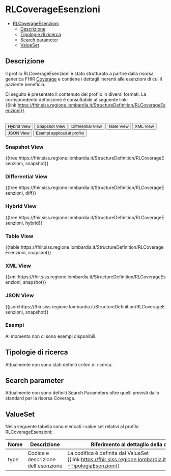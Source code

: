 # RLCoverageEsenzioni

- [RLCoverageEsenzioni](#rlcoverageesenzioni)
  - [Descrizione](#descrizione)
  - [Tipologie di ricerca](#tipologie-di-ricerca)
  - [Search parameter](#search-parameter)
  - [ValueSet](#valueset)

## Descrizione

Il profilo RLCoverageEsenzioni è stato strutturato a partire dalla risorsa generica FHIR [Coverage](http://hl7.org/fhir/R4/coverage.html) e contiene i dettagli inerenti alle esenzioni di cui il paziente beneficia. 

Di seguito è presentato il contenuto del profilo in diversi formati. La corrispondente definizione è consultabile al seguente link: {{link:https://fhir.siss.regione.lombardia.it/StructureDefinition/RLCoverageEsenzioni}}.

<br>
<div class="tab">
  <button class="tablinks active" onclick="openTab(event, 'Hybrid View')">Hybrid View</button>
  <button class="tablinks" onclick="openTab(event, 'Snapshot View')">Snapshot View</button>
  <button class="tablinks" onclick="openTab(event, 'Differential View')">Differential View</button>
  <button class="tablinks" onclick="openTab(event, 'Table View')">Table View</button>
  <button class="tablinks" onclick="openTab(event, 'XML View')">XML View</button>
  <button class="tablinks" onclick="openTab(event, 'JSON View')">JSON View</button>
  <button class="tablinks" onclick="openTab(event, 'Esempi')">Esempi applicati al profilo</button>
</div>

<div id="Snapshot View" class="tabcontent">
  <h3>Snapshot View</h3>
{{tree:https://fhir.siss.regione.lombardia.it/StructureDefinition/RLCoverageEsenzioni, snapshot}}
</div>

<div id="Differential View" class="tabcontent">
  <h3>Differential View</h3>
{{tree:https://fhir.siss.regione.lombardia.it/StructureDefinition/RLCoverageEsenzioni, diff}}
</div>

<div id="Hybrid View" class="tabcontent"  style="display:block">
  <h3>Hybrid View</h3>
{{tree:https://fhir.siss.regione.lombardia.it/StructureDefinition/RLCoverageEsenzioni, hybrid}}
</div>

<div id="Table View" class="tabcontent">
  <h3>Table View</h3>
{{table:https://fhir.siss.regione.lombardia.it/StructureDefinition/RLCoverageEsenzioni, snapshot}}
</div>

<div id="XML View" class="tabcontent">
  <h3>XML View</h3>
{{xml:https://fhir.siss.regione.lombardia.it/StructureDefinition/RLCoverageEsenzioni, snapshot}}
</div>

<div id="JSON View" class="tabcontent">
  <h3>JSON View</h3>
{{json:https://fhir.siss.regione.lombardia.it/StructureDefinition/RLCoverageEsenzioni, snapshot}}
</div>

<div id="Esempi" class="tabcontent">
  <h3>Esempi</h3>
  Al momento non ci sono esempi disponibili. 
<br>
</div>

<!-- ===================================================FINE SEZIONE=================================================== -->

## Tipologie di ricerca

Attualmente non sono stati definiti criteri di ricerca.

<!-- ===================================================FINE SEZIONE=================================================== -->

## Search parameter

Attualmente non sono definiti Search Parameters oltre quelli previsti dallo standard per la risorsa Coverage.

<!-- ===================================================FINE SEZIONE=================================================== -->

## ValueSet

Nella seguente tabella sono elencati i value set relativi al profilo RLCoverageEsenzioni:

| Nome    | Descrizione    | Riferimento   al dettaglio della codifica    |
|---|---|---|
| type | Codice e descrizione dell'esenzione|  La codifica è definita dal ValueSet {{link:https://fhir.siss.regione.lombardia.it/ValueSet/SGDT-TipologiaEsenzioni}}  |
